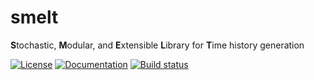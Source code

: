 # smelt
**S**tochastic, **M**odular, and **E**xtensible **L**ibrary for **T**ime history generation

[![License](https://img.shields.io/badge/License-GPL%20v3-blue.svg)](https://raw.githubusercontent.com/shellshocked2003/Stochastic-Loading-Module/master/LICENSE)
[![Documentation](https://img.shields.io/badge/docs-doxygen-blue.svg)](https://shellshocked2003.github.io/Stochastic-Loading-Module)
[![Build status](https://api.travis-ci.org/shellshocked2003/Stochastic-Loading-Module.svg)](https://travis-ci.org/shellshocked2003/Stochastic-Loading-Module/builds)
